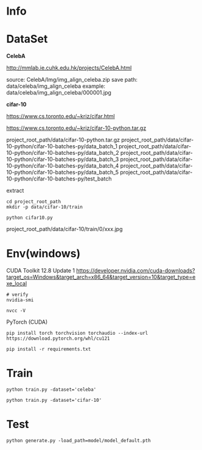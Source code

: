 # Info

# DataSet

**CelebA**

http://mmlab.ie.cuhk.edu.hk/projects/CelebA.html

source: CelebA/Img/img_align_celeba.zip
save path: data/celeba/img_align_celeba
example: data/celeba/img_align_celeba/000001.jpg

**cifar-10**

https://www.cs.toronto.edu/~kriz/cifar.html

https://www.cs.toronto.edu/~kriz/cifar-10-python.tar.gz

project_root_path/data/cifar-10-python.tar.gz
project_root_path/data/cifar-10-python/cifar-10-batches-py/data_batch_1
project_root_path/data/cifar-10-python/cifar-10-batches-py/data_batch_2
project_root_path/data/cifar-10-python/cifar-10-batches-py/data_batch_3
project_root_path/data/cifar-10-python/cifar-10-batches-py/data_batch_4
project_root_path/data/cifar-10-python/cifar-10-batches-py/data_batch_5
project_root_path/data/cifar-10-python/cifar-10-batches-py/test_batch

extract

```
cd project_root_path
mkdir -p data/cifar-10/train

python cifar10.py
```

project_root_path/data/cifar-10/train/0/xxx.jpg


# Env(windows)

CUDA Toolkit 12.8 Update 1
https://developer.nvidia.com/cuda-downloads?target_os=Windows&target_arch=x86_64&target_version=10&target_type=exe_local

```
# verify
nvidia-smi

nvcc -V
```

PyTorch (CUDA)

```
pip install torch torchvision torchaudio --index-url https://download.pytorch.org/whl/cu121

pip install -r requirements.txt
```

# Train

```
python train.py -dataset='celeba'

python train.py -dataset='cifar-10'
```

# Test

```
python generate.py -load_path=model/model_default.pth
```